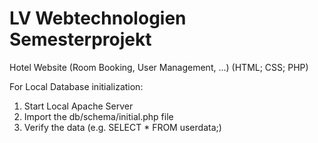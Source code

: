 # LV Webtechnologien Semesterprojekt
Hotel Website (Room Booking, User Management, ...)
(HTML; CSS; PHP)

For Local Database initialization:
1. Start Local Apache Server
2. Import the db/schema/initial.php file
3. Verify the data (e.g. SELECT * FROM userdata;)

